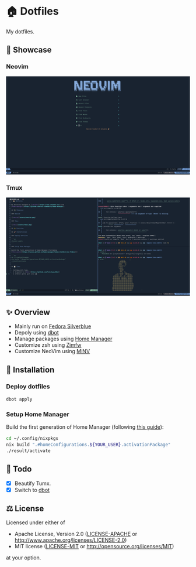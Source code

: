 # 🏠 Dotfiles

My dotfiles.

## 📸 Showcase

### Neovim

![neovim](assets/neovim.png)

### Tmux

![tmux](assets/tmux.png)

## ✨ Overview

- Mainly run on [Fedora Silverblue](https://silverblue.fedoraproject.org/)
- Depoly using [dbot](https://github.com/loichyan/dbot)
- Manage packages using
  [Home Manager](https://github.com/nix-community/home-manager)
- Customize zsh using [Zimfw](https://zimfw.sh/)
- Customize NeoVim using [MiNV](https://github.com/loichyan/minv)

## 🚀 Installation

### Deploy dotfiles

```sh
dbot apply
```

### Setup Home Manager

Build the first generation of Home Manager (following
[this guide](https://rycee.gitlab.io/home-manager/index.html#ch-nix-flakes)):

```sh
cd ~/.config/nixpkgs
nix build ".#homeConfigurations.${YOUR_USER}.activationPackage"
./result/activate
```

## 📝 Todo

- [x] Beautify Tumx.
- [x] Switch to [dbot](https://github.com/loichyan/dbot)

## ⚖️ License

Licensed under either of

- Apache License, Version 2.0 ([LICENSE-APACHE](LICENSE-APACHE) or
  <http://www.apache.org/licenses/LICENSE-2.0>)
- MIT license ([LICENSE-MIT](LICENSE-MIT) or
  <http://opensource.org/licenses/MIT>)

at your option.
